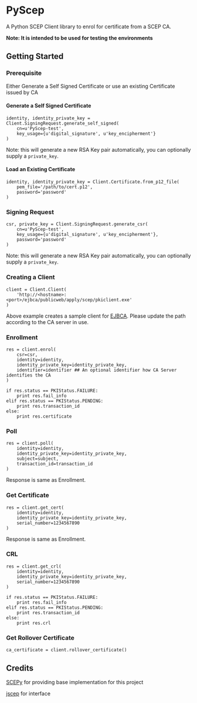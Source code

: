 # PyScep

A Python SCEP Client library to enrol for certificate from a SCEP CA.

**Note: It is intended to be used for testing the environments**

## Getting Started

### Prerequisite
Either Generate a Self Signed Certificate or use an existing Certificate issued by CA

#### Generate a Self Signed Certificate
````
identity, identity_private_key = Client.SigningRequest.generate_self_signed(
    cn=u'PyScep-test',
    key_usage={u'digital_signature', u'key_encipherment'}
)
````
Note: this will generate a new RSA Key pair automatically, you can optionally supply a `private_key`.

#### Load an Existing Certificate
````
identity, identity_private_key = Client.Certificate.from_p12_file(
    pem_file='/path/to/cert.p12', 
    password='password'
)
````

### Signing Request
````
csr, private_key = Client.SigningRequest.generate_csr(
    cn=u'PyScep-test', 
    key_usage={u'digital_signature', u'key_encipherment'}, 
    password='password' 
)
````
Note: this will generate a new RSA Key pair automatically, you can optionally supply a `private_key`.

### Creating a Client
````
client = Client.Client(
    'http://<hostname>:<port>/ejbca/publicweb/apply/scep/pkiclient.exe'
)
````
Above example creates a sample client for [EJBCA](https://www.ejbca.org/). Please update the path according to the CA server in use.

### Enrollment
````
res = client.enrol(
    csr=csr,
    identity=identity, 
    identity_private_key=identity_private_key, 
    identifier=identifier ## An optional identifier how CA Server identifies the CA
)

if res.status == PKIStatus.FAILURE:
    print res.fail_info
elif res.status == PKIStatus.PENDING:
    print res.transaction_id
else:
    print res.certificate
````

### Poll
````
res = client.poll(
    identity=identity,
    identity_private_key=identity_private_key,
    subject=subject,
    transaction_id=transaction_id 
)
````
Response is same as Enrollment.

### Get Certificate
````
res = client.get_cert(
    identity=identity,
    identity_private_key=identity_private_key,
    serial_number=1234567890
)
````
Response is same as Enrollment.

### CRL
````
res = client.get_crl(
    identity=identity,
    identity_private_key=identity_private_key, 
    serial_number=1234567890
)

if res.status == PKIStatus.FAILURE:
    print res.fail_info
elif res.status == PKIStatus.PENDING:
    print res.transaction_id
else:
    print res.crl
````

### Get Rollover Certificate
````
ca_certificate = client.rollover_certificate()
````

## Credits
[SCEPy](https://github.com/mosen/SCEPy) for providing base implementation for this project

[jscep](https://github.com/jscep/jscep) for interface
